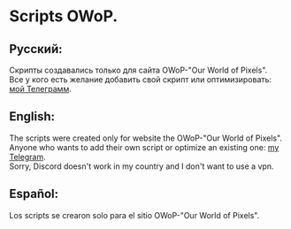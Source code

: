 # Scripts OWoP.
## Русский:
Скрипты создавались только для сайта OWoP-"Our World of Pixels".<br>
Все у кого есть желание добавить свой скрипт или оптимизировать: [мой Телеграмм](https://web.telegram.org/k/#@Morgive_AZIK).
## English:
The scripts were created only for website the OWoP-"Our World of Pixels".<br>
Anyone who wants to add their own script or optimize an existing one: [my Telegram](https://web.telegram.org/k/#@Morgive_AZIK).<br>
Sorry, Discord doesn't work in my country and I don't want to use a vpn.
## Español:
Los scripts se crearon solo para el sitio OWoP-"Our World of Pixels".
